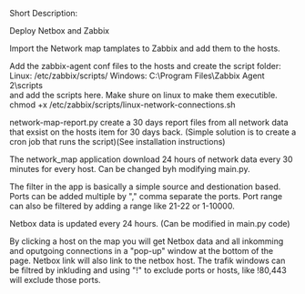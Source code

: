 Short Description:

Deploy Netbox and Zabbix

Import the Network map tamplates to Zabbix and add them to the hosts. 

Add the zabbix-agent conf files to the hosts and create the script folder:
Linux: /etc/zabbix/scripts/
Windows: C:\Program Files\Zabbix Agent 2\scripts\
and add the scripts here. Make shure on linux to make them executible. chmod +x /etc/zabbix/scripts/linux-network-connections.sh

network-map-report.py create a 30 days report files from all network data that exsist on the hosts item for 30 days back. (Simple solution is to create a cron job that runs the script)(See installation instructions)

The network_map application download 24 hours of network data every 30 minutes for every host. Can be changed byh modifying main.py.

The filter in the app is basically a simple source and destionation based. Ports can be added multiple by "," comma separate the ports. Port range can also be filtered by adding a range like 21-22 or 1-10000.

Netbox data is updated every 24 hours. (Can be modified in main.py code)

By clicking a host on the map you will get Netbox data and all inkomming and oputgoing connections in a "pop-up" window at the bottom of the page. Netbox link will also link to the netbox host. 
The trafik windows can be filtred by inkluding and using "!" to exclude ports or hosts, like !80,443 will exclude those ports. 

